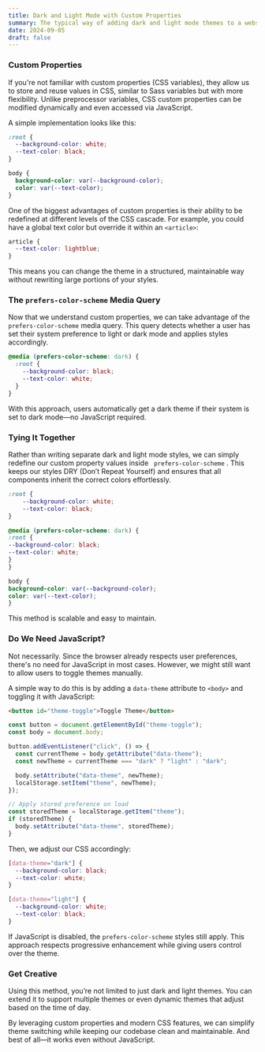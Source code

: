 ```yaml
---
title: Dark and Light Mode with Custom Properties
summary: The typical way of adding dark and light mode themes to a website is to add a class on the body that all of your styles can inherit. Using JavaScript, you toggle this class and even use localStorage to save the user's preferences. But with custom properties and a new media query, this is much easier.
date: 2024-09-05
draft: false
---
```


<h3>Custom Properties</h3>
<p>If you're not familiar with custom properties (CSS variables), they allow us to store and reuse values in CSS, similar to Sass variables but with more flexibility. Unlike preprocessor variables, CSS custom properties can be modified dynamically and even accessed via JavaScript.</p>

<p>A simple implementation looks like this:</p>

```css
:root {
  --background-color: white;
  --text-color: black;
}

body {
  background-color: var(--background-color);
  color: var(--text-color);
}
```

<p>One of the biggest advantages of custom properties is their ability to be redefined at different levels of the CSS cascade. For example, you could have a global text color but override it within an <code>&lt;article&gt;</code>:</p>

```css
article {
  --text-color: lightblue;
}
```

<p>This means you can change the theme in a structured, maintainable way without rewriting large portions of your styles.</p>

<h3>The <code>prefers-color-scheme</code> Media Query</h3>
<p>Now that we understand custom properties, we can take advantage of the <code>prefers-color-scheme</code> media query. This query detects whether a user has set their system preference to light or dark mode and applies styles accordingly.</p>

```css
@media (prefers-color-scheme: dark) {
  :root {
    --background-color: black;
    --text-color: white;
  }
}
```

<p> With this approach, users automatically
  get
  a
  dark
  theme
  if
  their
  system
  is
  set
  to
  dark
  mode—no
  JavaScript
  required.</p
  > <h3
  > Tying
  It
  Together</h3
  > <p
  > Rather
  than
  writing
  separate
  dark
  and
  light
  mode
  styles,
we
  can
  simply
  redefine
  our
  custom
  property
  values
  inside
  <code
  > prefers-color-scheme</code
  > .
  This
  keeps
  our
  styles
  DRY
  (Don’t Repeat Yourself)
  and
  ensures
  that
  all
  components
  inherit
  the
  correct
  colors
  effortlessly.</p> 
  
```css
:root {
    --background-color: white;
    --text-color: black;
}

@media (prefers-color-scheme: dark) {
:root {
--background-color: black;
--text-color: white;
}
}

body {
background-color: var(--background-color);
color: var(--text-color);
}

````

<p>This method is scalable and easy to maintain.</p>

<h3>Do We Need JavaScript?</h3>
<p>Not necessarily. Since the browser already respects user preferences, there's no need for JavaScript in most cases. However, we might still want to allow users to toggle themes manually.</p>

<p>A simple way to do this is by adding a <code>data-theme</code> attribute to <code>&lt;body&gt;</code> and toggling it with JavaScript:</p>

```html
<button id="theme-toggle">Toggle Theme</button>
```

```js
const button = document.getElementById("theme-toggle");
const body = document.body;

button.addEventListener("click", () => {
  const currentTheme = body.getAttribute("data-theme");
  const newTheme = currentTheme === "dark" ? "light" : "dark";

  body.setAttribute("data-theme", newTheme);
  localStorage.setItem("theme", newTheme);
});

// Apply stored preference on load
const storedTheme = localStorage.getItem("theme");
if (storedTheme) {
  body.setAttribute("data-theme", storedTheme);
}
````

<p>Then, we adjust our CSS accordingly:</p>

```css
[data-theme="dark"] {
  --background-color: black;
  --text-color: white;
}

[data-theme="light"] {
  --background-color: white;
  --text-color: black;
}
```

<p>If JavaScript is disabled, the <code>prefers-color-scheme</code> styles still apply. This approach respects progressive enhancement while giving users control over the theme.</p>

<h3>Get Creative</h3>
<p>Using this method, you’re not limited to just dark and light themes. You can extend it to support multiple themes or even dynamic themes that adjust based on the time of day.</p>

<p>By leveraging custom properties and modern CSS features, we can simplify theme switching while keeping our codebase clean and maintainable. And best of all—it works even without JavaScript.</p>
